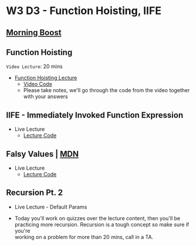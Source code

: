 # W3 D3 - Function Hoisting, IIFE

## [Morning Boost]

## Function Hoisting

`Video Lecture`: 20 mins

- [Function Hoisting Lecture]
  - [Video Code](./code-it-out/function_hoisting.js)
  - Please take notes, we'll go through the code from the video together\
  with your answers

## IIFE - Immediately Invoked Function Expression

- Live Lecture
  - [Lecture Code](./code-it-out/iife.js)

## Falsy Values | [MDN](https://developer.mozilla.org/en-US/docs/Glossary/Falsy)

- Live Lecture
  - [Lecture Code](./code-it-out/falsy_values.js)

## Recursion Pt. 2

- Live Lecture - Default Params

- Today you'll work on quizzes over the lecture content, then you'll be\
practicing more recursion. Recursion is a tough concept so make sure if you're\
working on a problem for more than 20 mins, call in a TA.

<!-- Links per cohort -->

[Morning boost]: https://open.appacademy.io/learn/js-py---jun-2021-cohort-1-online/week-3-jun-2021-cohort-1-online/wednesday-morning-boost
[Function Hoisting Lecture]: https://open.appacademy.io/learn/js-py---jun-2021-cohort-1-online/week-3-jun-2021-cohort-1-online/function-hoisting-lecture

<!-- Constant Links -->
